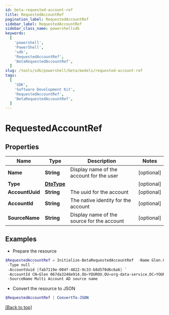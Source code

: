 ```yaml
---
id: beta-requested-account-ref
title: RequestedAccountRef
pagination_label: RequestedAccountRef
sidebar_label: RequestedAccountRef
sidebar_class_name: powershellsdk
keywords:
  [
    'powershell',
    'PowerShell',
    'sdk',
    'RequestedAccountRef',
    'BetaRequestedAccountRef',
  ]
slug: /tools/sdk/powershell/beta/models/requested-account-ref
tags:
  [
    'SDK',
    'Software Development Kit',
    'RequestedAccountRef',
    'BetaRequestedAccountRef',
  ]
---
```


# RequestedAccountRef

## Properties

| Name | Type | Description | Notes |
| --- | --- | --- | --- |
| **Name** | **String** | Display name of the account for the user | [optional] |
| **Type** | [**DtoType**](dto-type) |  | [optional] |
| **AccountUuid** | **String** | The uuid for the account | [optional] |
| **AccountId** | **String** | The native identity for the account | [optional] |
| **SourceName** | **String** | Display name of the source for the account | [optional] |

## Examples

- Prepare the resource

```powershell
$RequestedAccountRef = Initialize-BetaRequestedAccountRef  -Name Glen.067da3248e914 `
 -Type null `
 -AccountUuid {fab7119e-004f-4822-9c33-b8d570d6c6a6} `
 -AccountId CN=Glen 067da3248e914,OU=YOUROU,OU=org-data-service,DC=YOURDC,DC=local `
 -SourceName Multi Account AD source name
```

- Convert the resource to JSON

```powershell
$RequestedAccountRef | ConvertTo-JSON
```

[[Back to top]](#)
